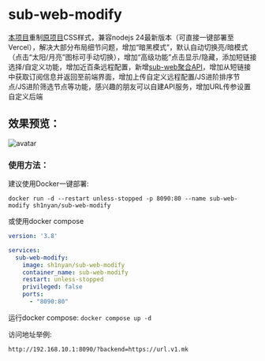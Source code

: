 # sub-web-modify
[本项目](https://suburl.v1.mk)重制[原项目](https://github.com/CareyWang/sub-web)CSS样式，兼容nodejs 24最新版本（可直接一键部署至Vercel），解决大部分布局细节问题，增加“暗黑模式”，默认自动切换亮/暗模式（点击“太阳/月亮”图标可手动切换），增加“高级功能”点击显示/隐藏，添加短链接选择/自定义功能，增加近百条远程配置，新增[sub-web聚合API](https://github.com/youshandefeiyang/sub-web-api)，增加从短链接中获取订阅信息并返回至前端界面，增加上传自定义远程配置/JS进阶排序节点/JS进阶筛选节点等功能，感兴趣的朋友可以自建API服务，增加URL传参设置自定义后端<br/>
## 效果预览：
![avatar](https://raw.githubusercontent.com/youshandefeiyang/webcdn/main/sub-web-modify.GIF)
### 使用方法：
建议使用Docker一键部署:
```
docker run -d --restart unless-stopped -p 8090:80 --name sub-web-modify sh1nyan/sub-web-modify
```
或使用docker compose
```yaml
version: '3.8'

services:
  sub-web-modify:
    image: sh1nyan/sub-web-modify
    container_name: sub-web-modify
    restart: unless-stopped
    privileged: false
    ports:
      - "8090:80"

```
运行docker compose: `docker compose up -d`

访问地址举例:
```
http://192.168.10.1:8090/?backend=https://url.v1.mk
```
